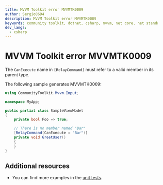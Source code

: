 ```yaml
---
title: MVVM Toolkit error MVVMTK0009
author: Sergio0694
description: MVVM Toolkit error MVVMTK0009
keywords: community toolkit, dotnet, csharp, mvvm, net core, net standard, source generators
dev_langs:
  - csharp
---
```


# MVVM Toolkit error MVVMTK0009

The `CanExecute` name in `[RelayCommand]` must refer to a valid member in its parent type.

The following sample generates MVVMTK0009:

```csharp
using CommunityToolkit.Mvvm.Input;

namespace MyApp;

public partial class SampleViewModel
{
    private bool Foo => true;

    // There is no member named "Bar"
    [RelayCommand(CanExecute = "Bar")]
    private void GreetUser()
    {
    }
}
```

## Additional resources

- You can find more examples in the [unit tests](https://github.com/CommunityToolkit/dotnet/tree/main/tests/CommunityToolkit.Mvvm.SourceGenerators.UnitTests).
